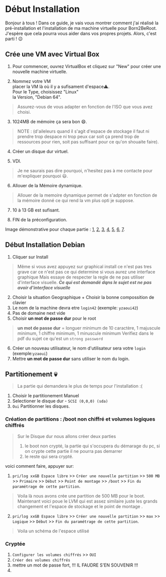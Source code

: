 # Début Installation

Bonjour à tous ! Dans ce guide, je vais vous montrer comment j'ai réalisé la pré-installation et l'installation de ma machine virtuelle pour Born2BeRoot. J'espère que cela pourra vous aider dans vos propres projets. Alors, c'est parti ! :wink:

## Crée une VM avec Virtual Box
1. Pour commencer, ouvrez VirtualBox et cliquez sur "New" pour créer une nouvelle machine virtuelle.

2. Nommez votre VM<br>placer la VM là où il y a sufisament d'espace⚠️.<br>Pour le Type, choisissez "Linux"<br>la Version, "Debian 64". 
> Assurez-vous de vous adapter en fonction de l'ISO que vous avez choisi.

3. 1024MB de mémoire ça sera bon 😄. 
> NOTE : (d'aileleurs quand il s'agit d'espace de stockage il faut ni prendre trop despace ni trop peux car soit ça prend trop de ressources pour rien, soit pas suffisant pour ce qu'on shouaite faire).

4. Créer un disque dur virtuel.

5. VDI.
> Je ne saurais pas dire pourquoi, n'hesitez pas à me contacte pour m'expliquer pourquoi 😃.

6. Allouer de la Mémoire dynamique.
> Allouer de la memoire dynamique permet de s'adpter en fonction de la mémoire donné ce qui rend la vm plus opti je suppose.

7.  10 à 13 GB est sufisant.

8. FIN de la préconfiguration. 

Image démonstrative pour chaque partie :
[1](https://github.com/yatsuZ/B2BR/blob/main/image/Installation_image/Preconfiguration/appuyer_sur_new_pour_cree_VM.png), [2](https://github.com/yatsuZ/B2BR/blob/main/image/Installation_image/Preconfiguration/Nomme_laVM_LaSituer_ET_definir_L_os.png), [3](https://github.com/yatsuZ/B2BR/blob/main/image/Installation_image/Preconfiguration/taille_de_la_RAM.png), [4](https://github.com/yatsuZ/B2BR/blob/main/image/Installation_image/Preconfiguration/Cree_un_Disk_virtuel.png), [5](https://github.com/yatsuZ/B2BR/blob/main/image/Installation_image/Preconfiguration/Type_de_disk.png), [6](https://github.com/yatsuZ/B2BR/blob/main/image/Installation_image/Preconfiguration/Memoir_dynamique.png), [7](https://github.com/yatsuZ/B2BR/blob/main/image/Installation_image/Preconfiguration/Taille_de_la_memoir.png).

## Début Installation Debian

1. Cliquer sur Install 
> Même si vous avez appuyez sur graphical install ce n'est pas tres grave car ce n'est pas ce qui determine si vous aurez une interface graphique
> Mais essaye de respecter la regle de ne pas utiliser d'interface visuelle. ***Ce qui est demandé dqns le sujet est ne pas avoir d'interface visuelle***
2. Choisir la situation Geographique + Choisir la bonne compossition de clavier
3. Le nom de la machine devra etre ```login42``` (exemple: ```yzaoui42```)
4. Pas de domaine next vide
5. Choisir <strong>un mot de passe dur</strong> pour le root
> <strong>un mot de passe dur</strong> = longuer minimum de 10 caractère, 1 majuscule minimum, 1 chiffre minimum, 1 minuscule minimum
> Verifiez dans le pdf du sujet ce qu'est un `strong password`
6. Créer un nouveau utilisateur, le nom d'utilisateur sera votre `login` (exemple:`yzaoui`)
7. Mettre <strong>un mot de passe dur</strong> sans utiliser le nom du login.

## Partitionement 💀

> La partie qui demandera le plus de temps pour l'installation :(
1. Choisir le partitionement Manuel
2. Selectioner le disque dur - ``SCSI (0,0,0) (sda)``
3. ``Oui`` Partitionner les disques.

### Création de partitions : /boot non chiffré et volumes logiques chiffrés

> Sur le Disque dur nous allons créer deux parties 
> 1. le boot non crypté, la partie qui s'occupera du démarage du pc, si on crypte cette partie il ne pourra pas demarrer
> 2. le reste qui sera crypté.

voici comment faire, appuyer sur:
1. `pri/log xxGB Espace libre` >> `Créer une nouvelle partition` >> `500 MB` >> `Primaire` >> `Début` >> `Point de montage` >> `/boot` >> `Fin du paramétrage de cette partition`.
> Voila là nous avons crée une partition de 500 MB pour le boot.
> Maintenant voici poue le LVM qui est assez similaire juste les grands changement et l'espace de stockage et le point de montage .

2. `pri/log xxGB Espace libre` >> `Créer une nouvelle partition` >> `max` >> `Logique` >> `Début` >> `Fin du paramétrage de cette partition`.
> Voila un schéma de l'espace utilisé 

### Cryptée 

1. `Configurer les volumes chiffrés` >> `OUI`
2. `Créer des volumes chiffrés` 
3.  mettre un mot de passe fort, !!! IL FAUDRE S'EN SOUVENIR !!!
4.  
